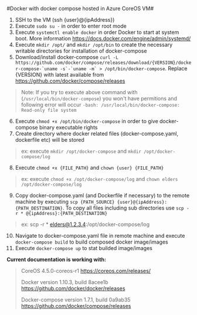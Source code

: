 #Docker with docker compose hosted in Azure CoreOS VM#

1. SSH to the VM (ssh {user}@{ipAddress})
2. Execute `sudo su -` in order to enter root mode
3. Execute `systemctl enable docker` in order Docker to start at system boot. More information https://docs.docker.com/engine/admin/systemd/
4. Execute `mkdir /opt/` and `mkdir /opt/bin` to create the necessary writable directories for installation of docker-compose
5. Download/install docker-compose ```curl -L https://github.com/docker/compose/releases/download/{VERSION}/docker-compose-`uname -s`-`uname -m` > /opt/bin/docker-compose```. Replace {VERSION} with latest available from https://github.com/docker/compose/releases
> Note: If you try to execute above command with (`/usr/local/bin/docker-compose`) you won't have permitions and following error will occur `-bash: /usr/local/bin/docker-compose: Read-only file system`
6. Execute `chmod +x /opt/bin/docker-compose` in order to give docker-compose binary executable rights
7. Create directory where docker related files (docker-compose.yaml, dockerfile etc) will be stored
> ex: execute `mkdir /opt/docker-compose` and `mkdir /opt/docker-compose/log`
8. Execute `chmod +x {FILE_PATH}` and `chown {user} {FILE_PATH}`
> ex: execute `chmod +x /opt/docker-compose/log` and `chown elders /opt/docker-compose/log`
9. Copy docker-compose.yaml (and Dockerfile if necessary) to the remote machine by executing `scp {PATH_SOURCE} {user}@{ipAddress}:{PATH_DESTINATION}`. To copy all files including sub directories use `scp -r * @{ipAddress}:{PATH_DESTINATION}`
> ex: scp -r * elders@1.2.3.4:/opt/docker-compose/log
10. Navigate to docker-compose.yaml file in remote machine and execute `docker-compose build` to build composed docker image/images
11. Execute `docker-compose up` to stat builded image/images

**Current documentation is working with:**

> CoreOS 4.5.0-coreos-r1 https://coreos.com/releases/
>
> Docker version 1.10.3, build 8acee1b https://github.com/docker/docker/releases
> 
> Docker-compose version 1.7.1, build 0a9ab35 https://github.com/docker/compose/releases